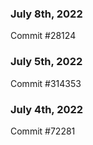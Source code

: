### July 8th, 2022

Commit #28124

### July 5th, 2022

Commit #314353


### July 4th, 2022

Commit #72281
